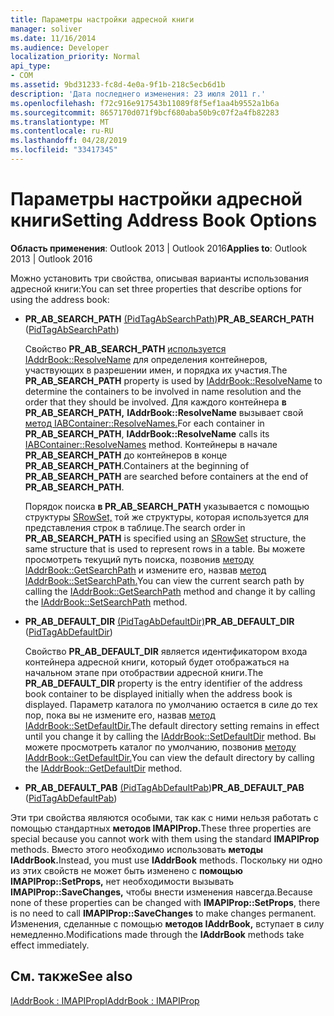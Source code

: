 ```yaml
---
title: Параметры настройки адресной книги
manager: soliver
ms.date: 11/16/2014
ms.audience: Developer
localization_priority: Normal
api_type:
- COM
ms.assetid: 9bd31233-fc8d-4e0a-9f1b-218c5ecb6d1b
description: 'Дата последнего изменения: 23 июля 2011 г.'
ms.openlocfilehash: f72c916e917543b11089f8f5ef1aa4b9552a1b6a
ms.sourcegitcommit: 8657170d071f9bcf680aba50b9c07f2a4fb82283
ms.translationtype: MT
ms.contentlocale: ru-RU
ms.lasthandoff: 04/28/2019
ms.locfileid: "33417345"
---
```

# <a name="setting-address-book-options"></a><span data-ttu-id="7f0bb-103">Параметры настройки адресной книги</span><span class="sxs-lookup"><span data-stu-id="7f0bb-103">Setting Address Book Options</span></span>

  
  
<span data-ttu-id="7f0bb-104">**Область применения**: Outlook 2013 | Outlook 2016</span><span class="sxs-lookup"><span data-stu-id="7f0bb-104">**Applies to**: Outlook 2013 | Outlook 2016</span></span> 
  
<span data-ttu-id="7f0bb-105">Можно установить три свойства, описывая варианты использования адресной книги:</span><span class="sxs-lookup"><span data-stu-id="7f0bb-105">You can set three properties that describe options for using the address book:</span></span>
  
- <span data-ttu-id="7f0bb-106">**PR_AB_SEARCH_PATH** [(PidTagAbSearchPath)](pidtagabsearchpath-canonical-property.md)</span><span class="sxs-lookup"><span data-stu-id="7f0bb-106">**PR_AB_SEARCH_PATH** ([PidTagAbSearchPath](pidtagabsearchpath-canonical-property.md))</span></span>
    
    <span data-ttu-id="7f0bb-107">Свойство **PR_AB_SEARCH_PATH** [используется IAddrBook::ResolveName](iaddrbook-resolvename.md) для определения контейнеров, участвующих в разрешении имен, и порядка их участия.</span><span class="sxs-lookup"><span data-stu-id="7f0bb-107">The **PR_AB_SEARCH_PATH** property is used by [IAddrBook::ResolveName](iaddrbook-resolvename.md) to determine the containers to be involved in name resolution and the order that they should be involved.</span></span> <span data-ttu-id="7f0bb-108">Для каждого контейнера **в PR_AB_SEARCH_PATH,** **IAddrBook::ResolveName** вызывает свой [метод IABContainer::ResolveNames.](iabcontainer-resolvenames.md)</span><span class="sxs-lookup"><span data-stu-id="7f0bb-108">For each container in **PR_AB_SEARCH_PATH**, **IAddrBook::ResolveName** calls its [IABContainer::ResolveNames](iabcontainer-resolvenames.md) method.</span></span> <span data-ttu-id="7f0bb-109">Контейнеры в начале **PR_AB_SEARCH_PATH** до контейнеров в конце **PR_AB_SEARCH_PATH**.</span><span class="sxs-lookup"><span data-stu-id="7f0bb-109">Containers at the beginning of **PR_AB_SEARCH_PATH** are searched before containers at the end of **PR_AB_SEARCH_PATH**.</span></span> 
    
    <span data-ttu-id="7f0bb-110">Порядок поиска **в PR_AB_SEARCH_PATH** указывается с помощью структуры [SRowSet,](srowset.md) той же структуры, которая используется для представления строк в таблице.</span><span class="sxs-lookup"><span data-stu-id="7f0bb-110">The search order in **PR_AB_SEARCH_PATH** is specified using an [SRowSet](srowset.md) structure, the same structure that is used to represent rows in a table.</span></span> <span data-ttu-id="7f0bb-111">Вы можете просмотреть текущий путь поиска, позвонив [методу IAddrBook::GetSearchPath](iaddrbook-getsearchpath.md) и измените его, назвав [метод IAddrBook::SetSearchPath.](iaddrbook-setsearchpath.md)</span><span class="sxs-lookup"><span data-stu-id="7f0bb-111">You can view the current search path by calling the [IAddrBook::GetSearchPath](iaddrbook-getsearchpath.md) method and change it by calling the [IAddrBook::SetSearchPath](iaddrbook-setsearchpath.md) method.</span></span> 
    
- <span data-ttu-id="7f0bb-112">**PR_AB_DEFAULT_DIR** [(PidTagAbDefaultDir)](pidtagabdefaultdir-canonical-property.md)</span><span class="sxs-lookup"><span data-stu-id="7f0bb-112">**PR_AB_DEFAULT_DIR** ([PidTagAbDefaultDir](pidtagabdefaultdir-canonical-property.md))</span></span>
    
    <span data-ttu-id="7f0bb-113">Свойство **PR_AB_DEFAULT_DIR** является идентификатором входа контейнера адресной книги, который будет отображаться на начальном этапе при отобраствии адресной книги.</span><span class="sxs-lookup"><span data-stu-id="7f0bb-113">The **PR_AB_DEFAULT_DIR** property is the entry identifier of the address book container to be displayed initially when the address book is displayed.</span></span> <span data-ttu-id="7f0bb-114">Параметр каталога по умолчанию остается в силе до тех пор, пока вы не измените его, назвав [метод IAddrBook::SetDefaultDir.](iaddrbook-setdefaultdir.md)</span><span class="sxs-lookup"><span data-stu-id="7f0bb-114">The default directory setting remains in effect until you change it by calling the [IAddrBook::SetDefaultDir](iaddrbook-setdefaultdir.md) method.</span></span> <span data-ttu-id="7f0bb-115">Вы можете просмотреть каталог по умолчанию, позвонив [методу IAddrBook::GetDefaultDir.](iaddrbook-getdefaultdir.md)</span><span class="sxs-lookup"><span data-stu-id="7f0bb-115">You can view the default directory by calling the [IAddrBook::GetDefaultDir](iaddrbook-getdefaultdir.md) method.</span></span> 
    
- <span data-ttu-id="7f0bb-116">**PR_AB_DEFAULT_PAB** [(PidTagAbDefaultPab](pidtagabdefaultpab-canonical-property.md))</span><span class="sxs-lookup"><span data-stu-id="7f0bb-116">**PR_AB_DEFAULT_PAB** ([PidTagAbDefaultPab](pidtagabdefaultpab-canonical-property.md))</span></span>
    
<span data-ttu-id="7f0bb-117">Эти три свойства являются особыми, так как с ними нельзя работать с помощью стандартных **методов IMAPIProp.**</span><span class="sxs-lookup"><span data-stu-id="7f0bb-117">These three properties are special because you cannot work with them using the standard **IMAPIProp** methods.</span></span> <span data-ttu-id="7f0bb-118">Вместо этого необходимо использовать **методы IAddrBook.**</span><span class="sxs-lookup"><span data-stu-id="7f0bb-118">Instead, you must use **IAddrBook** methods.</span></span> <span data-ttu-id="7f0bb-119">Поскольку ни одно из этих свойств не может быть изменено с **помощью IMAPIProp::SetProps,** нет необходимости вызывать **IMAPIProp::SaveChanges,** чтобы внести изменения навсегда.</span><span class="sxs-lookup"><span data-stu-id="7f0bb-119">Because none of these properties can be changed with **IMAPIProp::SetProps**, there is no need to call **IMAPIProp::SaveChanges** to make changes permanent.</span></span> <span data-ttu-id="7f0bb-120">Изменения, сделанные с помощью **методов IAddrBook,** вступает в силу немедленно.</span><span class="sxs-lookup"><span data-stu-id="7f0bb-120">Modifications made through the **IAddrBook** methods take effect immediately.</span></span> 
  
## <a name="see-also"></a><span data-ttu-id="7f0bb-121">См. также</span><span class="sxs-lookup"><span data-stu-id="7f0bb-121">See also</span></span>



[<span data-ttu-id="7f0bb-122">IAddrBook : IMAPIProp</span><span class="sxs-lookup"><span data-stu-id="7f0bb-122">IAddrBook : IMAPIProp</span></span>](iaddrbookimapiprop.md)

